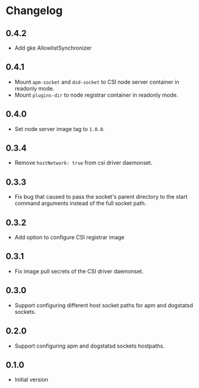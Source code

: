 # Changelog

## 0.4.2

* Add gke AllowlistSynchronizer

## 0.4.1

* Mount `apm-socket` and `dsd-socket` to CSI node server container in readonly mode.
* Mount `plugins-dir` to node registrar container in readonly mode.

## 0.4.0

* Set node server image tag to `1.0.0`.

## 0.3.4

* Remove `hostNetwork: true` from csi driver daemonset.

## 0.3.3

* Fix bug that caused to pass the socket's parent directory to the start command arguments instead of the full socket path.

## 0.3.2

* Add option to configure CSI registrar image

## 0.3.1

* Fix image pull secrets of the CSI driver daemonset.

## 0.3.0

* Support configuring different host socket paths for apm and dogstatsd sockets. 
 
## 0.2.0

* Support configuring apm and dogstatsd sockets hostpaths. 

## 0.1.0

* Initial version
